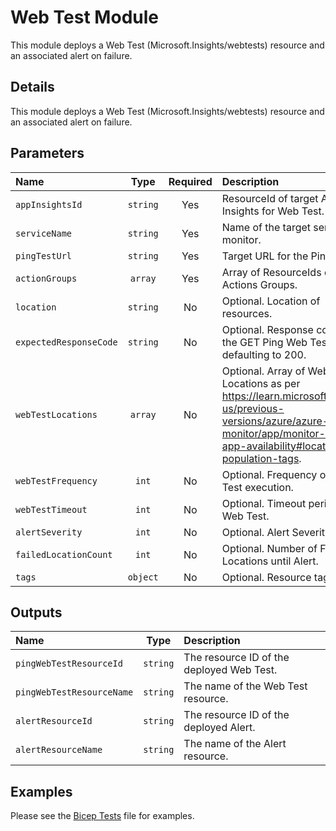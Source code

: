 # Web Test Module

This module deploys a Web Test (Microsoft.Insights/webtests) resource and an associated alert on failure.

## Details

This module deploys a Web Test (Microsoft.Insights/webtests) resource and an associated alert on failure.

## Parameters

| Name                   | Type     | Required | Description                                                                                                                                                                     |
| :--------------------- | :------: | :------: | :------------------------------------------------------------------------------------------------------------------------------------------------------------------------------ |
| `appInsightsId`        | `string` | Yes      | ResourceId of target App Insights for Web Test.                                                                                                                                 |
| `serviceName`          | `string` | Yes      | Name of the target service to monitor.                                                                                                                                          |
| `pingTestUrl`          | `string` | Yes      | Target URL for the Ping Test.                                                                                                                                                   |
| `actionGroups`         | `array`  | Yes      | Array of ResourceIds of Actions Groups.                                                                                                                                         |
| `location`             | `string` | No       | Optional. Location of resources.                                                                                                                                                |
| `expectedResponseCode` | `string` | No       | Optional. Response code for the GET Ping Web Test, defaulting to 200.                                                                                                           |
| `webTestLocations`     | `array`  | No       | Optional. Array of Web Test Locations as per https://learn.microsoft.com/en-us/previous-versions/azure/azure-monitor/app/monitor-web-app-availability#location-population-tags. |
| `webTestFrequency`     | `int`    | No       | Optional. Frequency of Web Test execution.                                                                                                                                      |
| `webTestTimeout`       | `int`    | No       | Optional. Timeout period for Web Test.                                                                                                                                          |
| `alertSeverity`        | `int`    | No       | Optional. Alert Severity.                                                                                                                                                       |
| `failedLocationCount`  | `int`    | No       | Optional. Number of Failed Locations until Alert.                                                                                                                               |
| `tags`                 | `object` | No       | Optional. Resource tags.                                                                                                                                                        |

## Outputs

| Name                      | Type     | Description                               |
| :------------------------ | :------: | :---------------------------------------- |
| `pingWebTestResourceId`   | `string` | The resource ID of the deployed Web Test. |
| `pingWebTestResourceName` | `string` | The name of the Web Test resource.        |
| `alertResourceId`         | `string` | The resource ID of the deployed Alert.    |
| `alertResourceName`       | `string` | The name of the Alert resource.           |

## Examples

Please see the [Bicep Tests](test/main.test.bicep) file for examples.